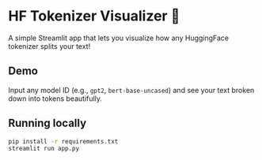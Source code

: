 # HF Tokenizer Visualizer 🚀

A simple Streamlit app that lets you visualize how any HuggingFace tokenizer splits your text!

## Demo
Input any model ID (e.g., `gpt2`, `bert-base-uncased`) and see your text broken down into tokens beautifully.

## Running locally

```bash
pip install -r requirements.txt
streamlit run app.py